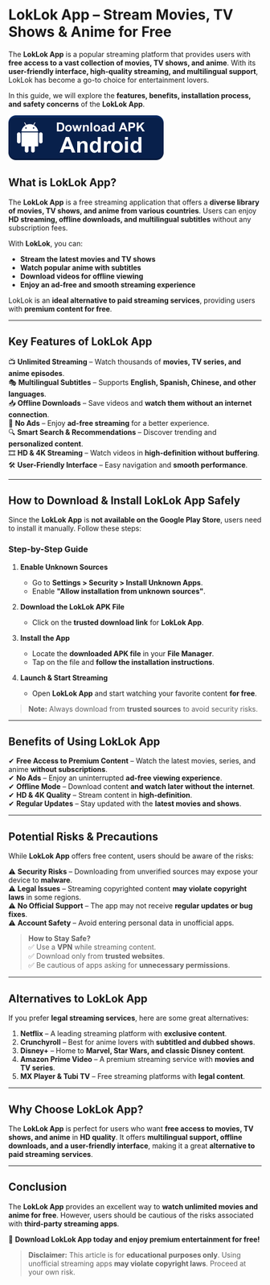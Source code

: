 # **LokLok App – Stream Movies, TV Shows & Anime for Free**  

The **LokLok App** is a popular streaming platform that provides users with **free access to a vast collection of movies, TV shows, and anime**. With its **user-friendly interface, high-quality streaming, and multilingual support**, LokLok has become a go-to choice for entertainment lovers.

In this guide, we will explore the **features, benefits, installation process, and safety concerns** of the **LokLok App**.

[![Download APK](https://raw.githubusercontent.com/ArunBalajiR/Udemy-Free-Course-App/main/Images/apk_btn.png)](https://modsofapk.com/loklok/)

## **What is LokLok App?**  

The **LokLok App** is a free streaming application that offers a **diverse library of movies, TV shows, and anime from various countries**. Users can enjoy **HD streaming, offline downloads, and multilingual subtitles** without any subscription fees.

With **LokLok**, you can:  

- **Stream the latest movies and TV shows**  
- **Watch popular anime with subtitles**  
- **Download videos for offline viewing**  
- **Enjoy an ad-free and smooth streaming experience**  

LokLok is an **ideal alternative to paid streaming services**, providing users with **premium content for free**.

---

## **Key Features of LokLok App**  

📺 **Unlimited Streaming** – Watch thousands of **movies, TV series, and anime episodes**.  
🎭 **Multilingual Subtitles** – Supports **English, Spanish, Chinese, and other languages**.  
📥 **Offline Downloads** – Save videos and **watch them without an internet connection**.  
🚀 **No Ads** – Enjoy **ad-free streaming** for a better experience.  
🔍 **Smart Search & Recommendations** – Discover trending and **personalized content**.  
🎞 **HD & 4K Streaming** – Watch videos in **high-definition without buffering**.  
🛠 **User-Friendly Interface** – Easy navigation and **smooth performance**.  

---

## **How to Download & Install LokLok App Safely**  

Since the **LokLok App** is **not available on the Google Play Store**, users need to install it manually. Follow these steps:

### **Step-by-Step Guide**  

1. **Enable Unknown Sources**  
   - Go to **Settings > Security > Install Unknown Apps**.  
   - Enable **"Allow installation from unknown sources"**.

2. **Download the LokLok APK File**  
   - Click on the **trusted download link** for **LokLok App**.

3. **Install the App**  
   - Locate the **downloaded APK file** in your **File Manager**.  
   - Tap on the file and **follow the installation instructions**.

4. **Launch & Start Streaming**  
   - Open **LokLok App** and start watching your favorite content **for free**.

> **Note:** Always download from **trusted sources** to avoid security risks.

---

## **Benefits of Using LokLok App**  

✔ **Free Access to Premium Content** – Watch the latest movies, series, and anime **without subscriptions**.  
✔ **No Ads** – Enjoy an uninterrupted **ad-free viewing experience**.  
✔ **Offline Mode** – Download content **and watch later without the internet**.  
✔ **HD & 4K Quality** – Stream content in **high-definition**.  
✔ **Regular Updates** – Stay updated with the **latest movies and shows**.  

---

## **Potential Risks & Precautions**  

While **LokLok App** offers free content, users should be aware of the risks:

⚠ **Security Risks** – Downloading from unverified sources may expose your device to **malware**.  
⚠ **Legal Issues** – Streaming copyrighted content **may violate copyright laws** in some regions.  
⚠ **No Official Support** – The app may not receive **regular updates or bug fixes**.  
⚠ **Account Safety** – Avoid entering personal data in unofficial apps.  

> **How to Stay Safe?**  
✅ Use a **VPN** while streaming content.  
✅ Download only from **trusted websites**.  
✅ Be cautious of apps asking for **unnecessary permissions**.  

---

## **Alternatives to LokLok App**  

If you prefer **legal streaming services**, here are some great alternatives:  

1. **Netflix** – A leading streaming platform with **exclusive content**.  
2. **Crunchyroll** – Best for anime lovers with **subtitled and dubbed shows**.  
3. **Disney+** – Home to **Marvel, Star Wars, and classic Disney content**.  
4. **Amazon Prime Video** – A premium streaming service with **movies and TV series**.  
5. **MX Player & Tubi TV** – Free streaming platforms with **legal content**.  

---

## **Why Choose LokLok App?**  

The **LokLok App** is perfect for users who want **free access to movies, TV shows, and anime** in **HD quality**. It offers **multilingual support, offline downloads, and a user-friendly interface**, making it a great **alternative to paid streaming services**.

---

## **Conclusion**  

The **LokLok App** provides an excellent way to **watch unlimited movies and anime for free**. However, users should be cautious of the risks associated with **third-party streaming apps**.

🚀 **Download LokLok App today and enjoy premium entertainment for free!**  

> **Disclaimer:** This article is for **educational purposes only**. Using unofficial streaming apps **may violate copyright laws**. Proceed at your own risk.
